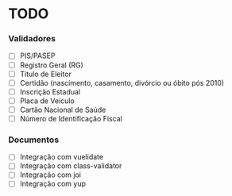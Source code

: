 # TODO

### Validadores

- [ ] PIS/PASEP
- [ ] Registro Geral (RG)
- [ ] Titulo de Eleitor
- [ ] Certidão (nascimento, casamento, divórcio ou óbito pós 2010)
- [ ] Inscrição Estadual
- [ ] Placa de Veículo
- [ ] Cartão Nacional de Saúde
- [ ] Número de Identificação Fiscal

### Documentos
- [ ] Integração com vuelidate
- [ ] Integração com class-validator
- [ ] Integração com joi
- [ ] Integração com yup
